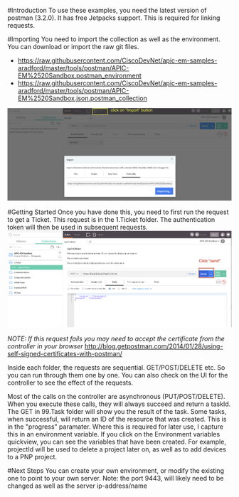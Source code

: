 #Introduction
To use these examples, you need the latest version of postman (3.2.0).
It has free Jetpacks support.  This is required for linking requests.

#Importing
You need to import the collection as well as the environment.  You can download or import the raw git files.

* https://raw.githubusercontent.com/CiscoDevNet/apic-em-samples-aradford/master/tools/postman/APIC-EM%2520Sandbox.postman_environment
* https://raw.githubusercontent.com/CiscoDevNet/apic-em-samples-aradford/master/tools/postman/APIC-EM%2520Sandbox.json.postman_collection

![alt tag](images/importing.png)

#Getting Started
Once you have done this, you need to first run the request to get a Ticket.  This request is in the 1.Ticket folder.
The authentication token will then be used in subsequent requests.
![alt tag](images/firstRequest.png)

*NOTE: If this request fails you may need to accept the certificate from the controller in your browser*
http://blog.getpostman.com/2014/01/28/using-self-signed-certificates-with-postman/


Inside each folder, the requests are sequential.  GET/POST/DELETE etc.  So you can run through them one by one.
You can also check on the UI for the controller to see the effect of the requests.

Most of the calls on the controller are asynchronous (PUT/POST/DELETE).  When you execute these calls, they will always
succeed and return a taskId.  The GET in 99.Task folder will show you the result of the task.
Some tasks, when successful, will return an ID of the resource that was created.  This is in the "progress" paramater.
Where this is required for later use, I capture this in an environment variable.
If you click on the Environment variables quickview, you can see the variables that have been created.
For example, projectId will be used to delete a project later on, as well as to add devices to a PNP project.

#Next Steps
You can create your own environment, or modify the existing one to point to your own server.
Note: the port 9443, will likely need to be changed as well as the server ip-address/name

